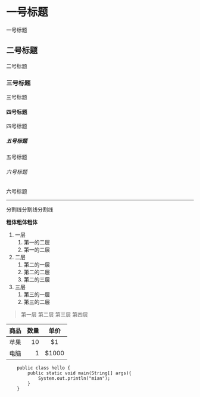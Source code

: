 # 一号标题

一号标题

## 二号标题

二号标题

### 三号标题

三号标题

#### 四号标题

四号标题

##### 五号标题

五号标题

###### 六号标题

六号标题


---
分割线分割线分割线

**粗体粗体粗体**

1. 一层
    1. 第一的二层
    2. 第一的二层
2. 二层
    1. 第二的一层
    2. 第二的二层
    3. 第二的三层
3. 三层
    1. 第三的一层
    2. 第三的二层

> 第一层
第二层
第三层
> 第四层

|商品|数量|单价|
|---|---:|:---:|
|苹果|10|\$1|
|电脑|1|\$1000|

```
    public class hello {
	    public static void main(String[] args){
		    System.out.println("mian");
	    }
    }
```
